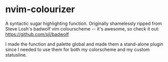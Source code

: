 # nvim-colourizer
A syntactic sugar highlighting function. Originally shamelessly ripped from Steve Losh's badwolf vim colourscheme -- it's awesome, so check it out: https://github.com/sjl/badwolf

I made the function and palette global and made them a stand-alone plugin since I needed to use them for both my colorscheme and my custom statusline.
